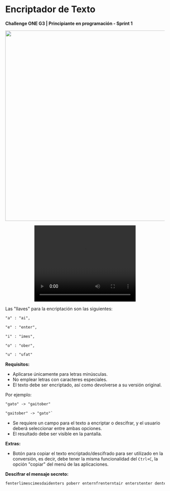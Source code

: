 # Encriptador de Texto

**Challenge ONE G3 | Principiante en programación - Sprint 1**

<p align="center">
    <img width="600" heigth="600" src="https://github.com/azocarone/one-challenge-encriptador/blob/main/img/screenshot1.png">
</p>

<p align="center">
    <video width="320" height="240" controls>
        <source src="https://github.com/azocarone/one-challenge-encriptador/blob/main/img/videoshot1.mp4" type="video/mp4">
    </video>
</p>

Las "llaves" para la encriptación son las siguientes:

```txt
"a" : "ai",

"e" : "enter",

"i" : "imes",

"o" : "ober",

"u" : "ufat"
```

**Requisitos:**

- Aplicarse únicamente para letras minúsculas.
- No emplear letras con caracteres especiales.
- El texto debe ser encriptado, así como devolverse a su versión original.

Por ejemplo:

```txt
"gato" -> "gaitober"

"gaitober" -> "gato"`
```

- Se requiere un campo para el texto a encriptar o descifrar, y el usuario deberá seleccionar entre ambas opciones.
- El resultado debe ser visible en la pantalla.

**Extras:**

- Botón para copiar el texto encriptado/descifrado para ser utilizado en la conversión, es decir, debe tener la misma funcionalidad del `Ctrl+C`, la opción "copiar" del menú de las aplicaciones.

**Descifrar el mensaje secreto:**

``` txt
fenterlimescimesdaidenters poberr enternfrenterntair enterstenter dentersaifimesober y haibenterrlober cobernclufatimesdober cobern enterximestober!
```
